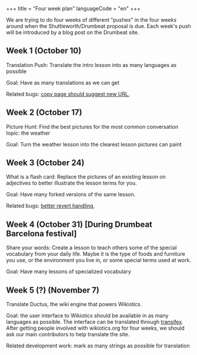 +++
title = "Four week plan"
languageCode = "en"
+++

We are trying to do four weeks of different "pushes" in the four weeks
around when the Shuttleworth/Drumbeat proposal is due. Each week's push
will be introduced by a blog post on the Drumbeat site.

## Week 1 (October 10)

Translation Push: Translate the intro lesson into as many languages as
possible

Goal: Have as many translations as we can get

Related bugs: [copy page should suggest new
URL](http://code.ductus.us/ticket/59),

## Week 2 (October 17)

Picture Hunt: Find the best pictures for the most common conversation
topic: the weather

Goal: Turn the weather lesson into the clearest lesson pictures can
paint

## Week 3 (October 24)

What is a flash card: Replace the pictures of an existing lesson on
adjectives to better illustrate the lesson terms for you.

Goal: Have many forked versions of the same lesson.

Related bugs: [better revert handling](http://code.ductus.us/ticket/19),

## Week 4 (October 31) \[During Drumbeat Barcelona festival\]

Share your words: Create a lesson to teach others some of the special
vocabulary from your daily life. Maybe it is the type of foods and
furniture you use, or the environment you live in, or some special terms
used at work.

Goal: Have many lessons of specialized vocabulary

## Week 5 (?) (November 7)

Translate Ductus, the wiki engine that powers Wikiotics.

Goal: the user interface to Wikiotics should be available in as many
languages as possible. The interface can be translated through
[transifex](http://www.transifex.net/projects/p/ductus/c/master/). After
getting people involved with wikiotics.org for four weeks, we should ask
our main contributors to help translate the site.

Related development work: mark as many strings as possible for
translation
